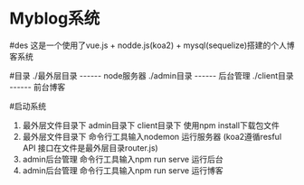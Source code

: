 # Myblog系统

#des 这是一个使用了vue.js + nodde.js(koa2) + mysql(sequelize)搭建的个人博客系统

#目录
./最外层目录 ------ node服务器
./admin目录  ------  后台管理
./client目录 ------ 前台博客

#启动系统
1. 最外层文件目录下 admin目录下 client目录下 使用npm install下载包文件
2. 最外层文件目录下 命令行工具输入nodemon 运行服务器 (koa2遵循resful API 接口在文件是最外层目录router.js)
3. admin后台管理 命令行工具输入npm run serve 运行后台
4. admin后台管理 命令行工具输入npm run serve 运行博客
